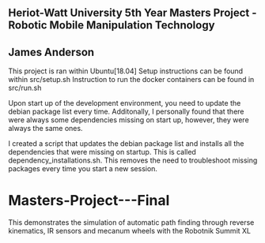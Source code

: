 Heriot-Watt University 5th Year Masters Project - Robotic Mobile Manipulation Technology
--------------------
James Anderson
--------------------
This project is ran within Ubuntu[18.04]
Setup instructions can be found within src/setup.sh
Instruction to run the docker containers can be found in src/run.sh

Upon start up of the development environment, you need to update the debian package list every time.
Additonally, I personally found that there were always some dependencies missing on start up, however, they were always the same ones.

I created a script that updates the debian package list and installs all the dependencies that were missing on startup.
This is called dependency_installations.sh.
This removes the need to troubleshoot missing packages every time you start a new session.
# Masters-Project---Final
This demonstrates the simulation of automatic path finding through reverse kinematics, IR sensors and mecanum wheels with the Robotnik Summit XL
